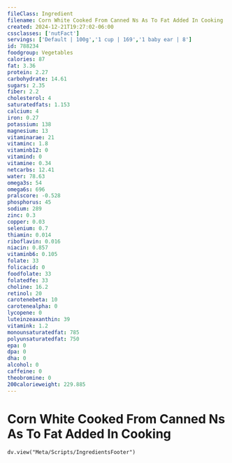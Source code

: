 ```yaml
---
fileClass: Ingredient
filename: Corn White Cooked From Canned Ns As To Fat Added In Cooking
created: 2024-12-21T19:27:02-06:00
cssclasses: ['nutFact']
servings: ['Default | 100g','1 cup | 169','1 baby ear | 8']
id: 788234
foodgroup: Vegetables
calories: 87
fat: 3.36
protein: 2.27
carbohydrate: 14.61
sugars: 2.35
fiber: 2.2
cholesterol: 4
saturatedfats: 1.153
calcium: 4
iron: 0.27
potassium: 138
magnesium: 13
vitaminarae: 21
vitaminc: 1.8
vitaminb12: 0
vitamind: 0
vitamine: 0.34
netcarbs: 12.41
water: 78.63
omega3s: 54
omega6s: 696
pralscore: -0.528
phosphorus: 45
sodium: 289
zinc: 0.3
copper: 0.03
selenium: 0.7
thiamin: 0.014
riboflavin: 0.016
niacin: 0.857
vitaminb6: 0.105
folate: 33
folicacid: 0
foodfolate: 33
folatedfe: 33
choline: 16.2
retinol: 20
carotenebeta: 10
carotenealpha: 0
lycopene: 0
luteinzeaxanthin: 39
vitamink: 1.2
monounsaturatedfat: 785
polyunsaturatedfat: 750
epa: 0
dpa: 0
dha: 0
alcohol: 0
caffeine: 0
theobromine: 0
200calorieweight: 229.885
---
```


# Corn White Cooked From Canned Ns As To Fat Added In Cooking

```dataviewjs
dv.view("Meta/Scripts/IngredientsFooter")
```